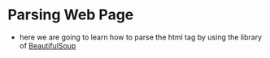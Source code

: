 # Parsing Web Page
- here we are going to learn how to parse the html tag by using the library of [BeautifulSoup](https://www.crummy.com/software/BeautifulSoup/bs4/doc/)